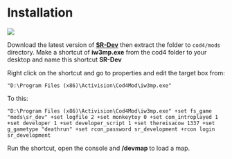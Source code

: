 # Installation

![](https://i.imgur.com/S19WOb2.png)

Download the latest version of [**SR-Dev**](https://github.com/Iswenzz/SR-Dev/releases) then extract the folder to ``cod4/mods`` directory. Make a shortcut of **iw3mp.exe** from the cod4 folder to your desktop and name this shortcut **SR-Dev**

Right click on the shortcut and go to properties and edit the target box from:
```
"D:\Program Files (x86)\Activision\Cod4Mod\iw3mp.exe"
```

To this:
```
"D:\Program Files (x86)\Activision\Cod4Mod\iw3mp.exe" +set fs_game "mods\sr_dev" +set logfile 2 +set monkeytoy 0 +set com_introplayed 1 +set developer 1 +set developer_script 1 +set thereisacow 1337 +set g_gametype "deathrun" +set rcon_password sr_development +rcon login sr_development
```

Run the shortcut, open the console and **/devmap <mapname>** to load a map.

